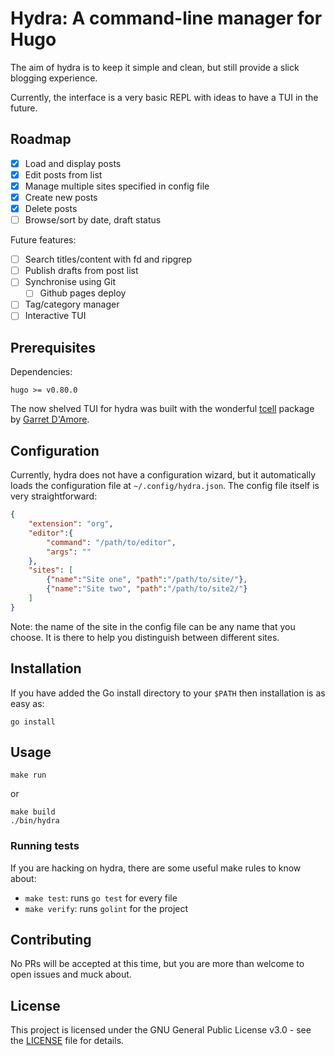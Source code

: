 # Hydra: A command-line manager for Hugo

The aim of hydra is to keep it simple and clean, but still provide a slick
blogging experience.

Currently, the interface is a very basic REPL with ideas to have a TUI in the future.

## Roadmap
* [x] Load and display posts
* [x] Edit posts from list
* [x] Manage multiple sites specified in config file
* [x] Create new posts
* [x] Delete posts
* [ ] Browse/sort by date, draft status

Future features:
* [ ] Search titles/content with fd and ripgrep
* [ ] Publish drafts from post list
* [ ] Synchronise using Git
    * [ ] Github pages deploy
* [ ] Tag/category manager
* [ ] Interactive TUI 

## Prerequisites

Dependencies:
```
hugo >= v0.80.0
```

The now shelved TUI for hydra was built with the wonderful
[tcell](https://github.com/gdamore/tcell) package by [Garret
D'Amore](https://github.com/gdamore/tcell).

## Configuration

Currently, hydra does not have a configuration wizard, but it automatically
loads the configuration file at `~/.config/hydra.json`. The config file itself
is very straightforward:

``` json
{   
    "extension": "org",
    "editor":{
        "command": "/path/to/editor",
        "args": ""
    },
    "sites": [
        {"name":"Site one", "path":"/path/to/site/"},
        {"name":"Site two", "path":"/path/to/site2/"}
    ]
}
```

Note: the name of the site in the config file can be any name that you choose. It is there to help you distinguish between different sites.


## Installation

If you have added the Go install directory to your `$PATH` then installation is as easy as:

```
go install
```

## Usage

```
make run
```
or 
```
make build
./bin/hydra
```

### Running tests

If you are hacking on hydra, there are some useful make rules to know about:

* `make test`: runs `go test` for every file
* `make verify`: runs `golint` for the project

## Contributing

No PRs will be accepted at this time, but you are more than welcome to open issues and muck about.

## License

This project is licensed under the GNU General Public License v3.0 - see the [LICENSE](./LICENSE) file for details.
